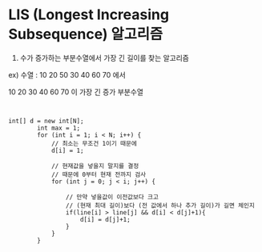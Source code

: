 # LIS (Longest Increasing Subsequence) 알고리즘

1. 수가 증가하는 부분수열에서 가장 긴 길이를 찾는 알고리즘

ex) 수열 : 10 20 50 30 40 60 70 에서

10 20 30 40 60 70 이 가장 긴 증가 부분수열


<pre><code>

int[] d = new int[N];
        int max = 1;
        for (int i = 1; i < N; i++) {
            // 최소는 무조건 1이기 때문에
            d[i] = 1;

            // 현재값을 넣을지 말지를 결정
            // 때문에 0부터 현재 전까지 검사
            for (int j = 0; j < i; j++) {

                // 만약 넣을값이 이전값보다 크고
                // (현재 최대 길이)보다 (전 값에서 하나 추가 길이)가 길면 체인지
                if(line[i] > line[j] && d[i] < d[j]+1){
                    d[i] = d[j]+1;
                }
            }
        }

</code></pre>